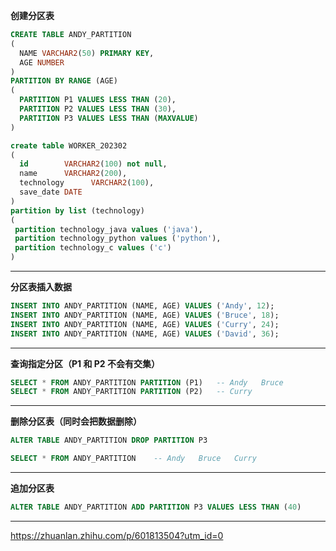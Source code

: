 
**创建分区表**
```sql
CREATE TABLE ANDY_PARTITION 
(
  NAME VARCHAR2(50) PRIMARY KEY,
  AGE NUMBER
)
PARTITION BY RANGE (AGE)
(
  PARTITION P1 VALUES LESS THAN (20),
  PARTITION P2 VALUES LESS THAN (30),
  PARTITION P3 VALUES LESS THAN (MAXVALUE)
)
```
```sql
create table WORKER_202302
(
  id        VARCHAR2(100) not null,
  name      VARCHAR2(200),
  technology      VARCHAR2(100),
  save_date DATE
)
partition by list (technology)
(
 partition technology_java values ('java'),
 partition technology_python values ('python'),
 partition technology_c values ('c')
)
```

------------

**分区表插入数据**
```sql
INSERT INTO ANDY_PARTITION (NAME, AGE) VALUES ('Andy', 12);
INSERT INTO ANDY_PARTITION (NAME, AGE) VALUES ('Bruce', 18);
INSERT INTO ANDY_PARTITION (NAME, AGE) VALUES ('Curry', 24);
INSERT INTO ANDY_PARTITION (NAME, AGE) VALUES ('David', 36);
```

------------

**查询指定分区（P1 和 P2 不会有交集）**
```sql
SELECT * FROM ANDY_PARTITION PARTITION (P1)   -- Andy   Bruce
SELECT * FROM ANDY_PARTITION PARTITION (P2)   -- Curry
```

------------

**删除分区表（同时会把数据删除）**
```sql
ALTER TABLE ANDY_PARTITION DROP PARTITION P3

SELECT * FROM ANDY_PARTITION	-- Andy   Bruce   Curry
```

------------

**追加分区表**
```sql
ALTER TABLE ANDY_PARTITION ADD PARTITION P3 VALUES LESS THAN (40)
```

------------

https://zhuanlan.zhihu.com/p/601813504?utm_id=0